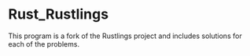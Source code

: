 # Rust_Rustlings

This program is a fork of the Rustlings project and includes solutions for each of the problems.
